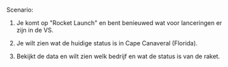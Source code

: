 Scenario:

1. Je komt op "Rocket Launch" en bent benieuwed wat voor lanceringen er zijn in de VS.

2. Je wilt zien wat de huidige status is in Cape Canaveral (Florida).

3. Bekijkt de data en wilt zien welk bedrijf en wat de status is van de raket. 